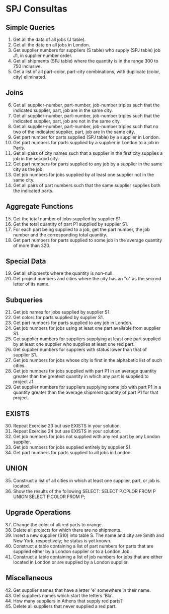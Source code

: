 # SPJ Consultas

## Simple Queries 
1.	Get all the data of all jobs (J table). 
2.	Get all the data on all jobs in London. 
3.	Get supplier numbers for suppliers (S table) who supply (SPJ table) job J1, in supplier number order. 
4.	Get all shipments (SPJ table) where the quantity is in the range 300 to 750 inclusive. 
5.	Get a list of all part-color, part-city combinations, with duplicate (color, city) eliminated. 
## Joins  
6.	Get all supplier-number, part-number, job-number triples such that the indicated supplier, part, job are in the same city. 
7.	Get all supplier-number, part-number, job-number triples such that the indicated supplier, part, job are not in the same city. 
8.	Get all supplier-number, part-number, job-number triples such that no two of the indicated supplier, part, job are in the same city. 
9.	Get part number for parts supplied (SPJ table) by a supplier in London. 
10.	Get part numbers for parts supplied by a supplier in London to a job in Paris. 
11.	Get all pairs of city names such that a supplier in the first city supplies a job in the second city. 
12.	Get part numbers for parts supplied to any job by a supplier in the same city as the job. 
13.	Get job numbers for jobs supplied by at least one supplier not in the same city. 
14.	Get all pairs of part numbers such that the same supplier supplies both the indicated parts. 
## Aggregate Functions  
15.	Get the total number of jobs supplied by supplier S1. 
16.	Get the total quantity of part P1 supplied by supplier S1. 
17.	For each part being supplied to a job, get the part number, the job number and the corresponding total quantity. 
18.	Get part numbers for parts supplied to some job in the average quantity of more than 320. 
## Special Data 
19.	Get all shipments where the quantity is non-null. 
20.	Get project numbers and cities where the city has an "o" as the second letter of its name. 
## Subqueries 
21. Get job names for jobs supplied by supplier S1.
22. Get colors for parts supplied by supplier S1.
23. Get part numbers for parts supplied to any job in London.
24. Get job numbers for jobs using at least one part available from supplier S1.
25. Get supplier numbers for suppliers supplying at least one part supplied by at least one supplier who supplies at least one red part.
26. Get supplier numbers for suppliers with status lower than that of supplier S1.
27. Get job numbers for jobs whose city is first in the alphabetic list of such cities. 
28. Get job numbers for jobs supplied with part P1 in an average quantity greater than the greatest quantity in which any part is supplied to project J1.
29. Get supplier numbers for suppliers supplying some job with part P1 in a quantity greater than the average shipment quantity of part P1 for that project.
## EXISTS  
30. Repeat Exercise 23 but use EXISTS in your solution.
31. Repeat Exercise 24 but use EXISTS in your solution.
32. Get job numbers for jobs not supplied with any red part by any London supplier.
33. Get job numbers for jobs supplied entirely by supplier S1.
34. Get part numbers for parts supplied to all jobs in London.
## UNION 
35. Construct a list of all cities in which at least one supplier, part, or job is located.
36. Show the results of the following SELECT:
SELECT P.CPLOR
FROM P
UNION
SELECT P.COLOR
FROM P;
## Upgrade Operations 
37. Change the color of all red parts to orange.
38. Delete all projects for which there are no shipments.
39. Insert a new supplier (S10) into table S. The name and city are Smith and New York, respectively; he status is yet known.
40. Construct a table containing a list of part numbers for parts that are supplied either by a London supplier or to a London Job.
41. Construct a table containing a list of job numbers for jobs that are either located in London or are supplied by a London supplier.
## Miscellaneous 
42. Get supplier names that have a letter 'e' somewhere in their name.
43. Get suppliers names which start the letters 'Bla'.
44. How many suppliers in Athens that supply red parts?
45. Delete all suppliers that never supplied a red part.
